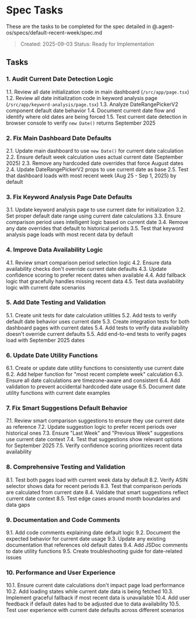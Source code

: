 # Spec Tasks

These are the tasks to be completed for the spec detailed in @.agent-os/specs/default-recent-week/spec.md

> Created: 2025-09-03
> Status: Ready for Implementation

## Tasks

### 1. Audit Current Date Detection Logic
1.1. Review all date initialization code in main dashboard (`/src/app/page.tsx`)
1.2. Review all date initialization code in keyword analysis page (`/src/app/keyword-analysis/page.tsx`)
1.3. Analyze DateRangePickerV2 component default date behavior
1.4. Document current date flow and identify where old dates are being forced
1.5. Test current date detection in browser console to verify `new Date()` returns September 2025

### 2. Fix Main Dashboard Date Defaults
2.1. Update main dashboard to use `new Date()` for current date calculation
2.2. Ensure default week calculation uses actual current date (September 2025)
2.3. Remove any hardcoded date overrides that force August dates
2.4. Update DateRangePickerV2 props to use current date as base
2.5. Test that dashboard loads with most recent week (Aug 25 - Sep 1, 2025) by default

### 3. Fix Keyword Analysis Page Date Defaults
3.1. Update keyword analysis page to use current date for initialization
3.2. Set proper default date range using current date calculations
3.3. Ensure comparison period uses intelligent logic based on current date
3.4. Remove any date overrides that default to historical periods
3.5. Test that keyword analysis page loads with most recent data by default

### 4. Improve Data Availability Logic
4.1. Review smart comparison period selection logic
4.2. Ensure data availability checks don't override current date defaults
4.3. Update confidence scoring to prefer recent dates when available
4.4. Add fallback logic that gracefully handles missing recent data
4.5. Test data availability logic with current date scenarios

### 5. Add Date Testing and Validation
5.1. Create unit tests for date calculation utilities
5.2. Add tests to verify default date behavior uses current date
5.3. Create integration tests for both dashboard pages with current dates
5.4. Add tests to verify data availability doesn't override current defaults
5.5. Add end-to-end tests to verify pages load with September 2025 dates

### 6. Update Date Utility Functions
6.1. Create or update date utility functions to consistently use current date
6.2. Add helper function for "most recent complete week" calculation
6.3. Ensure all date calculations are timezone-aware and consistent
6.4. Add validation to prevent accidental hardcoded date usage
6.5. Document date utility functions with current date examples

### 7. Fix Smart Suggestions Default Behavior
7.1. Review smart comparison suggestions to ensure they use current date as reference
7.2. Update suggestion logic to prefer recent periods over historical ones
7.3. Ensure "Last Week" and "Previous Week" suggestions use current date context
7.4. Test that suggestions show relevant options for September 2025
7.5. Verify confidence scoring prioritizes recent data availability

### 8. Comprehensive Testing and Validation
8.1. Test both pages load with current week data by default
8.2. Verify ASIN selector shows data for recent periods
8.3. Test that comparison periods are calculated from current date
8.4. Validate that smart suggestions reflect current date context
8.5. Test edge cases around month boundaries and data gaps

### 9. Documentation and Code Comments
9.1. Add code comments explaining date default logic
9.2. Document the expected behavior for current date usage
9.3. Update any existing documentation that references old default dates
9.4. Add JSDoc comments to date utility functions
9.5. Create troubleshooting guide for date-related issues

### 10. Performance and User Experience
10.1. Ensure current date calculations don't impact page load performance
10.2. Add loading states while current date data is being fetched
10.3. Implement graceful fallback if most recent data is unavailable
10.4. Add user feedback if default dates had to be adjusted due to data availability
10.5. Test user experience with current date defaults across different scenarios